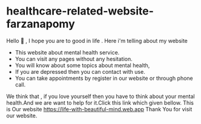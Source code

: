 # healthcare-related-website-farzanapomy

Hello 👋 ,
I hope you are to good in life . Here i'm telling about my website 

* This website about mental health service.
* You can visit any pages without any hesitation.
* You will know about some topics about mental health,
*  If you are depressed then you can contact with use.
*  You can take appointments by register in our website or through phone call.

We think that , if you love yourself then you have to think about your mental health.And we are want to help for it.Click this link which given bellow.
This is Our website https://life-with-beautiful-mind.web.app
Thank You for visit our website.
